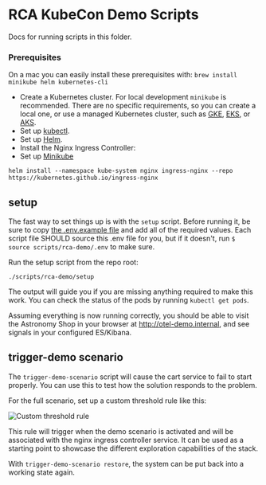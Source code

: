 # RCA KubeCon Demo Scripts

Docs for running scripts in this folder. 

### Prerequisites

On a mac you can easily install these prerequisites with: `brew install minikube helm kubernetes-cli`

- Create a Kubernetes cluster. For local development `minikube` is recommended. There are no specific requirements, so you can create a local one, or use a managed Kubernetes cluster, such as [GKE](https://cloud.google.com/kubernetes-engine), [EKS](https://aws.amazon.com/eks/), or [AKS](https://azure.microsoft.com/en-us/products/kubernetes-service).
- Set up [kubectl](https://kubernetes.io/docs/reference/kubectl/).
- Set up [Helm](https://helm.sh/).
- Install the Nginx Ingress Controller:
- Set up [Minikube](https://minikube.sigs.k8s.io/docs/)

```
helm install --namespace kube-system nginx ingress-nginx --repo https://kubernetes.github.io/ingress-nginx
```

## setup

The fast way to set things up is with the `setup` script. Before running it, be sure to copy 
[the .env.example file](./.env.example) and add all of the required values. Each script file SHOULD
source this .env file for you, but if it doesn't, run `$ source scripts/rca-demo/.env` to make sure.

Run the setup script from the repo root:

```
./scripts/rca-demo/setup
```

The output will guide you if you are missing anything required to make this work. You can check the
status of the pods by running `kubectl get pods`. 

Assuming everything is now running correctly, you should be able to visit the Astronomy Shop in
your browser at http://otel-demo.internal, and see signals in your configured ES/Kibana.

## trigger-demo scenario

The `trigger-demo-scenario` script will cause the cart service to fail to start properly. You can use this to test how the solution responds to the problem.

For the full scenario, set up a custom threshold rule like this:

![Custom threshold rule](threshold_rule.png "Custom threshold rule")

This rule will trigger when the demo scenario is activated and will be associated with the nginx ingress controller service. It can be used as a starting point to showcase the different exploration capabilities of the stack.

With `trigger-demo-scenario restore`, the system can be put back into a working state again.